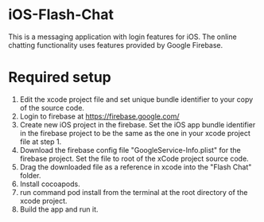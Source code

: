 # iOS-Flash-Chat
This is a messaging application with login features for iOS. The online chatting functionality uses features provided by Google Firebase.

# Required setup
1. Edit the xcode project file and set unique bundle identifier to your copy of the source code.
2. Login to firebase at https://firebase.google.com/
3. Create new iOS project in the firebase. Set the iOS app bundle identifier in the firebase project to be the same as the one in your xcode project file at step 1.
4. Download the firebase config file "GoogleService-Info.plist" for the firebase project. Set the file to root of the xCode project source code.
5. Drag the downloaded file as a reference in xcode into the "Flash Chat" folder.
6. Install cocoapods.
7. run command pod install from the terminal at the root directory of the xcode project.
8. Build the app and run it.
